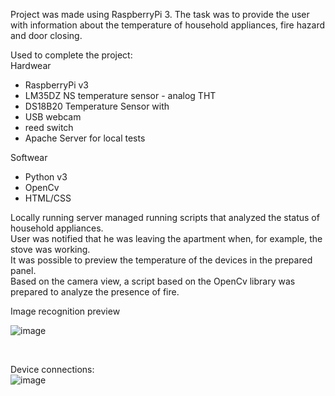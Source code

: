 <p>Project was made using RaspberryPi 3. The task was to provide the user with information about the temperature of household appliances, fire hazard and door closing. </p>
Used to complete the project:</br>
Hardwear
<ul> 
  <li>RaspberryPi v3</li>
  <li>LM35DZ NS temperature sensor - analog THT</li>
  <li>DS18B20 Temperature Sensor with</li>
  <li>USB webcam</li>
  <li>reed switch</li>
  <li>Apache Server for local tests</li>
</ul>

Softwear
<ul> 
  <li>Python v3</li>
  <li>OpenCv</li>
  <li>HTML/CSS</li>
</ul>

<p>
  Locally running server managed running scripts that analyzed the status of household appliances. <br>
  User was notified that he was leaving the apartment when, for example, the stove was working.<br>
  It was possible to preview the temperature of the devices in the prepared panel. <br>
  Based on the camera view, a script based on the OpenCv library was prepared to analyze the presence of fire.
</p>

Image recognition preview

![image](https://github.com/user-attachments/assets/fa988c25-94e6-43ee-900c-e326c0e6e65f)

<br>

Device connections: <br>
![image](https://github.com/user-attachments/assets/a1241748-a24d-41ac-a6fd-a80f3d552d76)
